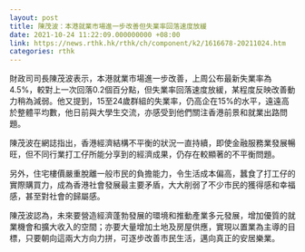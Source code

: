 ```yaml
---
layout: post
title: 陳茂波：本港就業市場進一步改善但失業率回落速度放緩
date: 2021-10-24 11:22:09.000000000 +08:00
link: https://news.rthk.hk/rthk/ch/component/k2/1616678-20211024.htm
categories: rthk
---
```


財政司司長陳茂波表示，本港就業市場進一步改善，上周公布最新失業率為4.5%，較對上一次回落0.2個百分點，但失業率回落速度放緩，某程度反映改善動力稍為減弱。他又提到，15至24歲群組的失業率，仍高企在15%的水平，遠遠高於整體平均數，他日前與大學生交流，亦感受到他們關注香港前景和就業出路問題。

陳茂波在網誌指出，香港經濟結構不平衡的狀況一直持續，即使金融服務業發展暢旺，但不同行業打工仔所能分享到的經濟成果，仍存在較顯著的不平衡問題。

另外，住宅樓價嚴重脫離一般市民的負擔能力，令生活成本偏高，蠶食了打工仔的實際購買力，成為香港社會發展最主要矛盾，大大削弱了不少市民的獲得感和幸福感，甚至對社會的歸屬感。

陳茂波認為，未來要營造經濟蓬勃發展的環境和推動產業多元發展，增加優質的就業機會和擴大收入的空間；亦要大量增加土地及房屋供應，實現以置業為主導的目標，只要朝向這兩大方向力拼，可逐步改善市民生活，邁向真正的安居樂業。
